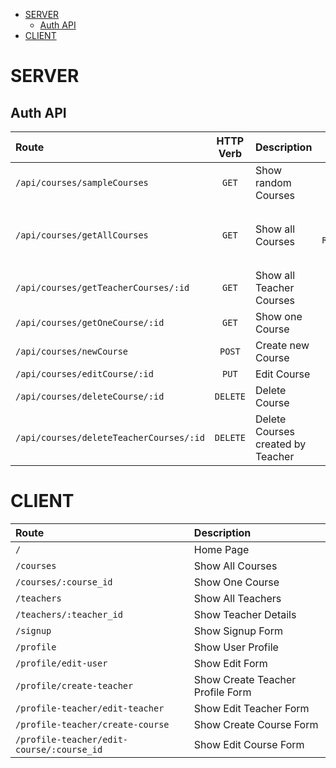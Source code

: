 - [SERVER](#server)
  - [Auth API](#auth-api)
- [CLIENT](#client)

# SERVER

## Auth API
| Route                                   | HTTP Verb | Description                       | Exemples |
| :-------------------------------------- | :-------: | :-------------------------------- | :---: |
| `/api/courses/sampleCourses`            |   `GET`   | Show random Courses               | [Voir]
| `/api/courses/getAllCourses`            |   `GET`   | Show all Courses                  |```javascript require 'redcarpet'markdown = Redcarpet.new("Hello World!")puts markdown.to_html``` |
| `/api/courses/getTeacherCourses/:id`    |   `GET`   | Show all Teacher Courses          |
| `/api/courses/getOneCourse/:id`         |   `GET`   | Show one Course                   |
| `/api/courses/newCourse`                |  `POST`   | Create new Course                 |
| `/api/courses/editCourse/:id`           |   `PUT`   | Edit Course                       |
| `/api/courses/deleteCourse/:id`         | `DELETE`  | Delete Course                     |
| `/api/courses/deleteTeacherCourses/:id` | `DELETE`  | Delete Courses created by Teacher |


# CLIENT

|   Route   |   Description   |
| :--- | :--- |
| `/` | Home Page |
| `/courses` | Show All Courses |
| `/courses/:course_id` | Show One Course |
| `/teachers` | Show All Teachers |
| `/teachers/:teacher_id` | Show Teacher Details |
| `/signup` | Show Signup Form |
| `/profile` | Show User Profile |
| `/profile/edit-user` | Show Edit Form |
| `/profile/create-teacher` | Show Create Teacher Profile Form |
| `/profile-teacher/edit-teacher` | Show Edit Teacher Form |
| `/profile-teacher/create-course` | Show Create Course Form |
| `/profile-teacher/edit-course/:course_id` | Show Edit Course Form |



